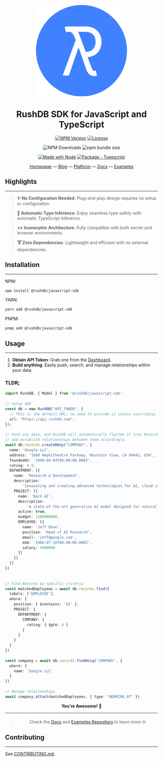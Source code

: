 <div align="center">

![RushDB Logo](https://raw.githubusercontent.com/rush-db/rushdb/main/rushdb-logo.svg)

# RushDB SDK for JavaScript and TypeScript

[![NPM Version](https://img.shields.io/npm/v/%40rushdb%2Fjavascript-sdk)](https://www.npmjs.com/package/@rushdb/javascript-sdk)
[![License](https://img.shields.io/badge/License-MIT-blue)](#license "Go to license section")

![NPM Downloads](https://img.shields.io/npm/dw/%40rushdb%2Fjavascript-sdk)
![npm bundle size](https://img.shields.io/bundlephobia/minzip/%40rushdb%2Fjavascript-sdk)


[![Made with Node](https://img.shields.io/badge/dynamic/json?label=node&query=%24.engines%5B%22node%22%5D&url=https%3A%2F%2Fraw.githubusercontent.com%2Frush-db%2Frushdb%2Fmain%2Fpackage.json)](https://nodejs.org "Go to Node.js homepage")
[![Package - Typescript](https://img.shields.io/github/package-json/dependency-version/rush-db/rushdb/dev/typescript?logo=typescript&logoColor=white)](https://www.npmjs.com/package/typescript "Go to TypeScript on NPM")

[Homepage](https://rushdb.com) — [Blog](https://rushdb.com/blog) — [Platform](https://app.rushdb.com) — [Docs](https://docs.rushdb.com) — [Examples](https://github.com/rush-db/examples)
</div>

## Highlights

---
> **✨ No Configuration Needed**: Plug-and-play design requires no setup or configuration.

> **🤖 Automatic Type Inference**: Enjoy seamless type safety with automatic TypeScript inference.

> **↔️ Isomorphic Architecture**: Fully compatible with both server and browser environments.

> **🏋️ Zero Dependencies**: Lightweight and efficient with no external dependencies.



## Installation

---
NPM:
```bash
npm install @rushdb/javascript-sdk
```

YARN:
```bash
yarn add @rushdb/javascript-sdk
```

PNPM:
```bash
pnmp add @rushdb/javascript-sdk
```


## Usage

---

1. **Obtain API Token**: Grab one from the [Dashboard](https://app.rushdb.com).
2. **Build anything**: Easily push, search, and manage relationships within your data.

### TLDR;
```ts
import RushDB, { Model } from '@rushdb/javascript-sdk'

// Setup SDK
const db = new RushDB("API_TOKEN", {
  // This is the default URL; no need to provide it unless overriding.
  url: "https://api.rushdb.com", 
});

// Push any data, and RushDB will automatically flatten it into Records 
// and establish relationships between them accordingly.
await db.records.createMany("COMPANY", {
  name: 'Google LLC',
  address: '1600 Amphitheatre Parkway, Mountain View, CA 94043, USA',
  foundedAt: '1998-09-04T00:00:00.000Z',
  rating: 4.9,
  DEPARTMENT: [{
    name: 'Research & Development',
    description:
        'Innovating and creating advanced technologies for AI, cloud computing, and consumer devices.',
    PROJECT: [{
      name: 'Bard AI',
      description:
          'A state-of-the-art generative AI model designed for natural language understanding and creation.',
      active: true,
      budget: 1200000000,
      EMPLOYEE: [{
        name: 'Jeff Dean',
        position: 'Head of AI Research',
        email: 'jeff@google.com',
        dob: '1968-07-16T00:00:00.000Z',
        salary: 3000000
      }]
    }]
  }]
})


// Find Records by specific criteria
const matchedEmployees = await db.records.find({
  labels: ['EMPLOYEE'],
  where: {
    position: { $contains: 'AI' },
    PROJECT: {
      DEPARTMENT: {
        COMPANY: {
          rating: { $gte: 4 }
        }
      }
    }
  }
})

const company = await db.records.findUniq('COMPANY', {
  where: {
    name: 'Google LLC'
  }
})

// Manage relationships
await company.attach(matchedEmployees, { type: "WORKING_AT" })
```

<div align="center">
<b>You're Awesome!</b>  🚀
</div>

---

<div align="center" style="margin-top: 20px">

> Check the [Docs](https://docs.rushdb.com) and [Examples Repository](https://github.com/rush-db/examples) to learn more 🤓


</div>


## Contributing

---
See [CONTRIBUTING.md](CONTRIBUTING.md).

